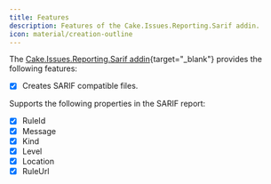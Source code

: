```yaml
---
title: Features
description: Features of the Cake.Issues.Reporting.Sarif addin.
icon: material/creation-outline
---
```


The [Cake.Issues.Reporting.Sarif addin]{target="_blank"} provides the following features:

- [x] Creates SARIF compatible files.

Supports the following properties in the SARIF report:

- [x] RuleId
- [x] Message
- [x] Kind
- [x] Level
- [x] Location
- [x] RuleUrl

[Cake.Issues.Reporting.Sarif addin]: https://cakebuild.net/extensions/cake-issues-reporting-sarif/
